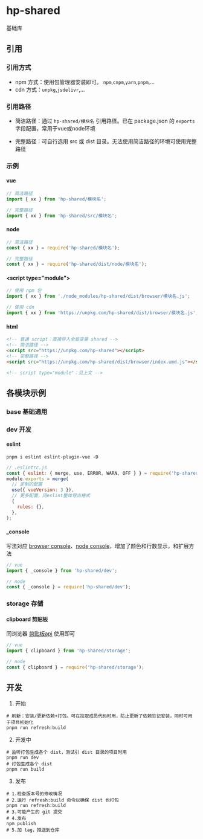 # hp-shared

基础库

## 引用

### 引用方式

- npm 方式：使用包管理器安装即可。 `npm`,`cnpm`,`yarn`,`pnpm`,...
- cdn 方式：`unpkg`,`jsdelivr`,...

### 引用路径

- 简洁路径：通过 `hp-shared/模块名` 引用路径。已在 package.json 的 `exports` 字段配置，常用于vue或node环境

- 完整路径：可自行选用 src 或 dist 目录。无法使用简洁路径的环境可使用完整路径

### 示例

#### vue

```js
// 简洁路径
import { xx } from 'hp-shared/模块名';

// 完整路径
import { xx } from 'hp-shared/src/模块名';
```

#### node

```js
// 简洁路径
const { xx } = require('hp-shared/模块名');

// 完整路径
const { xx } = require('hp-shared/dist/node/模块名');
```

#### \<script type="module"\>

```js
// 使用 npm 包
import { xx } from './node_modules/hp-shared/dist/browser/模块名.js';

// 使用 cdn
import { xx } from 'https://unpkg.com/hp-shared/dist/browser/模块名.js';
```

#### html

```html
<!-- 普通 script：直接导入全局变量 shared -->
<!-- 简洁路径 -->
<script src="https://unpkg.com/hp-shared"></script>
<!-- 完整路径 -->
<script src="https://unpkg.com/hp-shared/dist/browser/index.umd.js"></script>

<!-- script type="module"：见上文 -->
```

## 各模块示例

### base 基础通用

### dev 开发

#### eslint

```shell
pnpm i eslint eslint-plugin-vue -D
```

```js
// .eslintrc.js
const { eslint: { merge, use, ERROR, WARN, OFF } } = require('hp-shared/dev');
module.exports = merge(
  // 定制的配置
  use({ vueVersion: 3 }),
  // 更多配置，同eslint整体导出格式
  {
    rules: {},
  },
);
```

#### _console

写法对应 [browser console](https://developer.mozilla.org/zh-CN/docs/Web/API/console)、[node console](https://nodejs.cn/api/console.html)，增加了颜色和行数显示，和扩展方法

```js
// vue
import { _console } from 'hp-shared/dev';

// node
const { _console } = require('hp-shared/dev');
```



### storage 存储

#### clipboard 剪贴板

同浏览器 [剪贴板api](https://developer.mozilla.org/zh-CN/docs/Web/API/Clipboard_API) 使用即可

```js
// vue
import { clipboard } from 'hp-shared/storage';

// node
const { clipboard } = require('hp-shared/storage');
```

## 开发

1. 开始

  ```shell
# 刷新：安装/更新依赖+打包。可在拉取成员代码时用，防止更新了依赖忘记安装，同时可用于项目初始化
pnpm run refresh:build
  ```

2. 开发中

  ```shell
  # 监听打包生成各个 dist，测试引 dist 目录的项目时用
  pnpm run dev
  # 打包生成各个 dist
  pnpm run build
  ```

3. 发布

  ```shell
  # 1.检查版本号的修改情况
  # 2.运行 refresh:build 命令以确保 dist 也打包
  pnpm run refresh:build
  # 3.可能产生的 git 提交
  # 4.发布
  npm publish
  # 5.加 tag，推送到仓库
  ```
